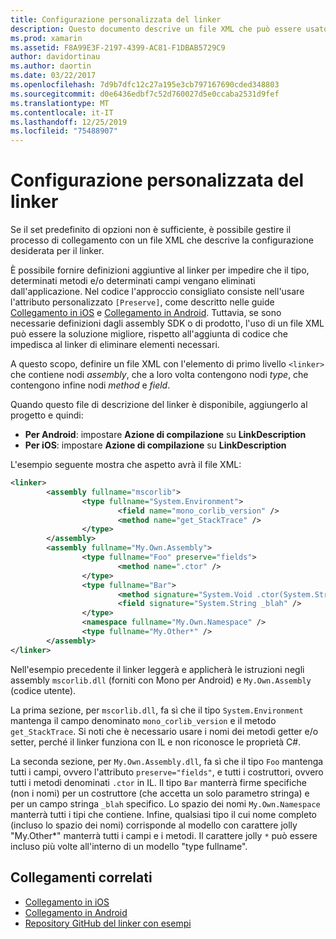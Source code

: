 ```yaml
---
title: Configurazione personalizzata del linker
description: Questo documento descrive un file XML che può essere usato per configurare il linker, garantendo in modo esplicito che il codice necessario non venga eliminato dall'applicazione collegata.
ms.prod: xamarin
ms.assetid: F8A99E3F-2197-4399-AC81-F1DBAB5729C9
author: davidortinau
ms.author: daortin
ms.date: 03/22/2017
ms.openlocfilehash: 7d9b7dfc12c27a195e3cb797167690cded348803
ms.sourcegitcommit: d0e6436edbf7c52d760027d5e0ccaba2531d9fef
ms.translationtype: MT
ms.contentlocale: it-IT
ms.lasthandoff: 12/25/2019
ms.locfileid: "75488907"
---
```

# <a name="custom-linker-configuration"></a>Configurazione personalizzata del linker

Se il set predefinito di opzioni non è sufficiente, è possibile gestire il processo di collegamento con un file XML che descrive la configurazione desiderata per il linker.

È possibile fornire definizioni aggiuntive al linker per impedire che il tipo, determinati metodi e/o determinati campi vengano eliminati dall'applicazione. Nel codice l'approccio consigliato consiste nell'usare l'attributo personalizzato `[Preserve]`, come descritto nelle guide [Collegamento in iOS](~/ios/deploy-test/linker.md) e [Collegamento in Android](~/android/deploy-test/linker.md).
Tuttavia, se sono necessarie definizioni dagli assembly SDK o di prodotto, l'uso di un file XML può essere la soluzione migliore, rispetto all'aggiunta di codice che impedisca al linker di eliminare elementi necessari.

A questo scopo, definire un file XML con l'elemento di primo livello `<linker>` che contiene nodi *assembly*, che a loro volta contengono nodi *type*, che contengono infine nodi *method* e *field*.

Quando questo file di descrizione del linker è disponibile, aggiungerlo al progetto e quindi:

- **Per Android**: impostare **Azione di compilazione** su **LinkDescription**
- **Per iOS**: impostare **Azione di compilazione** su **LinkDescription**

L'esempio seguente mostra che aspetto avrà il file XML:

```xml
<linker>
        <assembly fullname="mscorlib">
                <type fullname="System.Environment">
                        <field name="mono_corlib_version" />
                        <method name="get_StackTrace" />
                </type>
        </assembly>
        <assembly fullname="My.Own.Assembly">
                <type fullname="Foo" preserve="fields">
                        <method name=".ctor" />
                </type>
                <type fullname="Bar">
                        <method signature="System.Void .ctor(System.String)" />
                        <field signature="System.String _blah" />
                </type>
                <namespace fullname="My.Own.Namespace" />
                <type fullname="My.Other*" />
        </assembly>
</linker>
```

Nell'esempio precedente il linker leggerà e applicherà le istruzioni negli assembly `mscorlib.dll` (forniti con Mono per Android) e `My.Own.Assembly` (codice utente).

La prima sezione, per `mscorlib.dll`, fa sì che il tipo `System.Environment` mantenga il campo denominato `mono_corlib_version` e il metodo `get_StackTrace`.
Si noti che è necessario usare i nomi dei metodi getter e/o setter, perché il linker funziona con IL e non riconosce le proprietà C#.

La seconda sezione, per `My.Own.Assembly.dll`, fa sì che il tipo `Foo` mantenga tutti i campi, ovvero l'attributo `preserve="fields"`, e tutti i costruttori, ovvero tutti i metodi denominati `.ctor` in IL. Il tipo `Bar` manterrà firme specifiche (non i nomi) per un costruttore (che accetta un solo parametro stringa) e per un campo stringa `_blah` specifico.
Lo spazio dei nomi `My.Own.Namespace` manterrà tutti i tipi che contiene.
Infine, qualsiasi tipo il cui nome completo (incluso lo spazio dei nomi) corrisponde al modello con carattere jolly "My.Other\*" manterrà tutti i campi e i metodi. Il carattere jolly `*` può essere incluso più volte all'interno di un modello "type fullname".

## <a name="related-links"></a>Collegamenti correlati

- [Collegamento in iOS](~/ios/deploy-test/linker.md)
- [Collegamento in Android](~/android/deploy-test/linker.md)
- [Repository GitHub del linker con esempi](https://github.com/mono/linker)
